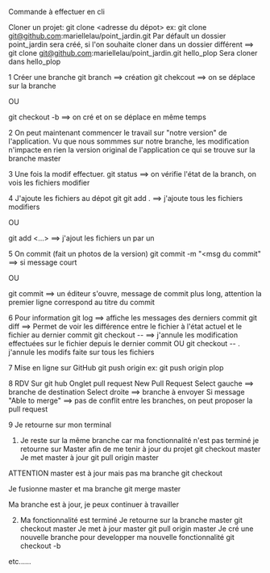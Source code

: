 Commande à effectuer en cli

Cloner un projet:
git clone <adresse du dépot>
ex: git clone git@github.com:mariellelau/point_jardin.git
Par défault un dossier point_jardin sera créé, si l'on souhaite cloner dans un dossier différent ==>
git clone git@github.com:mariellelau/point_jardin.git hello_plop
Sera cloner dans hello_plop

1 Créer une branche
git branch <nom de la branche> ==> création
git chekcout <nom de la branche> ==> on se déplace sur la branche

OU

git checkout -b <nom de la branche> ==> on cré et on se déplace en même temps

2 On  peut maintenant commencer le travail sur "notre version" de l'application. Vu que nous sommmes sur notre branche, les modification n'impacte en rien la version original de l'application ce qui se trouve sur la branche master

3 Une fois la modif effectuer.
git status ==> on vérifie l'état de la branch, on vois les fichiers modifier

4 J'ajoute les fichiers au dépot git
git add . ==> j'ajoute tous les fichiers modifiers

OU

git add <nom fichier> <nom fichier> <...> ==> j'ajout les fichiers un par un

5 On commit (fait un photos de la version)
git commit -m "<msg du commit" ==> si message court

OU

git commit ==> un éditeur s'ouvre, message de commit plus long, attention la premier ligne correspond au titre du commit

6 Pour information
git log ==> affiche les messages des derniers commit
git diff <nom du fichier> ==> Permet de voir les différence entre le fichier à l'état actuel et le fichier au dernier commit
git checkout -- <nom du fichier> ==> j'annule les modification effectuées sur le fichier depuis le dernier commit OU git checkout -- . j'annule les modifs faite sur tous les fichiers

7 Mise en ligne sur GitHub
git push origin <nom de la branche sur laquelle je me trouve>
ex: git push origin plop

8 RDV Sur git hub
Onglet pull request
New Pull Request
Select gauche ==> branche de destination
Select droite ==> branche à envoyer
Si message  "Able to merge" ==> pas de conflit entre les branches, on peut proposer la pull request

9 Je retourne sur mon terminal
1. Je reste sur la même branche car ma fonctionnalité n'est pas terminé
je retourne sur Master afin de me tenir à jour du projet
git checkout master
Je met master à jour
git pull origin master

ATTENTION master est à jour mais pas ma branche
git checkout <nom de la branche>

Je fusionne master et ma branche
git merge master

Ma branche est à jour, je peux continuer à travailler

2. Ma fonctionnalité est terminé
Je retourne sur la branche master
git checkout master
Je met à jour master
git pull origin master
Je cré une nouvelle branche pour developper ma nouvelle fonctionnalité
git checkout -b <nom de labranche>


etc......

